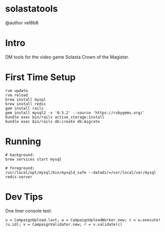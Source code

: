 solastatools
==============
@author vel8b8


Intro
==============
DM tools for the video game Solasta Crown of the Magister.

First Time Setup
==============
```
rvm update
rvm reload
brew install mysql
brew install redis
gem install rails
gem install mysql2 -v '0.5.2' --source 'https://rubygems.org/'
bundle exec bin/rails active_storage:install
bundle exec bin/rails db:create db:migrate
```

Running
================

```
# background:
brew services start mysql
```

```
# foreground:
/usr/local/opt/mysql/bin/mysqld_safe --datadir=/usr/local/var/mysql
redis-server
```

Dev Tips
==============
One liner console test:

```u = CampaignUpload.last; w = CampaignUploadWorker.new; c = w.execute!(u.id); v = CampaignValidator.new; r = v.validate(c)```
